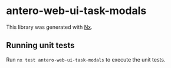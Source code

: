 # antero-web-ui-task-modals

This library was generated with [Nx](https://nx.dev).

## Running unit tests

Run `nx test antero-web-ui-task-modals` to execute the unit tests.
